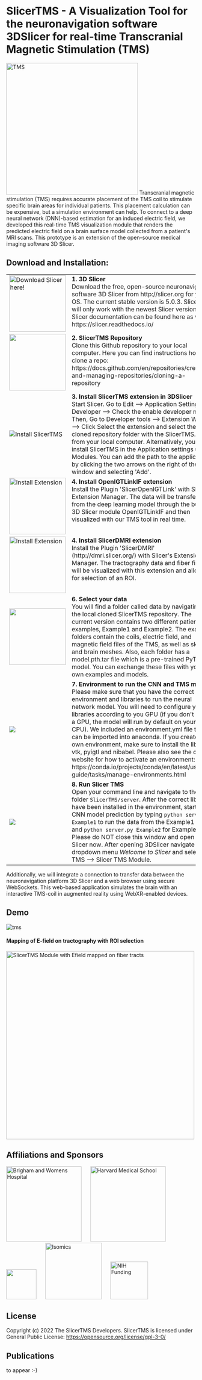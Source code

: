 # SlicerTMS - A Visualization Tool for the neuronavigation software 3DSlicer for real-time Transcranial Magnetic Stimulation (TMS)

<img src="https://github.com/lorifranke/SlicerTMS/blob/main/client/SlicerTMS/Resources/Icons/SlicerTMS.png" title="TMS" width=350>
Transcranial magnetic stimulation (TMS) requires accurate placement of the TMS coil to stimulate specific brain areas for individual patients. This placement calculation can be expensive, but a simulation environment can help. To connect to a deep neural network (DNN)-based estimation for an induced electric field, we developed this real-time TMS visualization module that renders the predicted electric field on a brain surface model collected from a patient's MRI scans. This prototype is an extension of the open-source medical imaging software 3D Slicer.

## Download and Installation:

<table>
<tr>
<td valign="middle" width="200"><a href="https://slicer.org"><img src="https://www.slicer.org/assets/img/3D-Slicer-Mark.svg" title="Download Slicer here!" width=150></a></td>
<td valign="top" width="800"><b> 1. 3D Slicer</b></a><br> Download the free, open-source neuronavigation software 3D Slicer from http://slicer.org for your OS. The current stable version is 5.0.3. SlicerTMS will only work with the newest Slicer version. Slicer documentation can be found here as well: https://slicer.readthedocs.io/
</tr>

<tr>
<td valign="middle" width="200"><img src="https://docs.github.com/assets/cb-20363/images/help/repository/code-button.png" width=150></a></td>
<td valign="top" width="800"><b> 2. SlicerTMS Repository</b></a><br> Clone this Github repository to your local computer. Here you can find instructions how to clone a repo: https://docs.github.com/en/repositories/creating-and-managing-repositories/cloning-a-repository
</tr>

<tr>
<td valign="middle" width="200"><img src="https://docs.monai.io/projects/label/en/latest/_images/monai-label-plugin-favorite-modules-1.png" title="Install SlicerTMS"></a></td>
<td valign="top" width="800"><b> 3. Install SlicerTMS extension in 3DSlicer</b></a><br> Start Slicer. Go to Edit --> Application Settings --> Developer --> Check the enable developer mode. Then, Go to Developer tools --> Extension Wizard --> Click Select the extension and select the cloned repository folder with the SlicerTMS.py file from your local computer. Alternatively, you can install SlicerTMS in the Application settings under Modules. You can add the path to the application by clicking the two arrows on the right of the window and selecting 'Add'.
</tr>

<tr>
<td valign="middle" width="200"><img src="https://raw.githubusercontent.com/openigtlink/SlicerOpenIGTLink/master/OpenIGTLinkIF.png" title="Install Extension" width=150></a></td>
<td valign="top" width="800"><b> 4. Install OpenIGTLinkIF extension</b></a><br> Install the Plugin 'SlicerOpenIGTLink' with Slicer's Extension Manager. The data will be transferred from the deep learning model through the built-in 3D Slicer module OpenIGTLinkIF and then visualized with our TMS tool in real time.
</tr>


<tr>
<td valign="middle" width="200"><img src="https://avatars.githubusercontent.com/u/15898279?s=200&v=4" title="Install Extension" width=150></a></td>
<td valign="top" width="800"><b> 4. Install SlicerDMRI extension</b></a><br> Install the Plugin 'SlicerDMRI' (http://dmri.slicer.org/) with Slicer's Extension Manager. The tractography data and fiber files will be visualized with this extension and allows for selection of an ROI.
</tr>

<tr>
<td valign="middle" width="200"><img src="https://user-images.githubusercontent.com/38534852/204691323-f271a2e1-79fa-4187-b3ed-123129391bce.png" width=150></a></td>
<td valign="top" width="800"><b> 6. Select your data </b></a><br> You will find a folder called data by navigating to the local cloned SlicerTMS repository. The current version contains two different patient examples, Example1 and Example2. The example folders contain the coils, electric field, and magnetic field files of the TMS, as well as skin and brain meshes. Also, each folder has a model.pth.tar file which is a pre-trained PyTorch model. You can exchange these files with your own examples and models.
</tr>

<tr>
<td valign="middle" width="200"> <img src="https://conda.io/projects/conda/en/latest/_images/conda_logo.svg"> </a></td>
<td valign="top" width="800"><b> 7. Environment to run the CNN and TMS module </b></a><br> Please make sure that you have the correct environment and libraries to run the neural network model. You will need to configure your libraries according to you GPU (if you don't have a GPU, the model will run by default on your CPU). We included an environment.yml file that can be imported into anaconda. If you create your own environment, make sure to install the libraries vtk, pyigtl and nibabel. Please also see the conda website for how to activate an environment: https://conda.io/projects/conda/en/latest/user-guide/tasks/manage-environments.html 
</tr>

<tr>
<td valign="middle" width="200">
<img src="https://user-images.githubusercontent.com/38534852/204690660-075547c3-0ebe-4dc6-bc5f-7aa5ed595e64.png"></a></td>
<td valign="top" width="800"><b> 8. Run Slicer TMS </b></a><br> Open your command line and navigate to the folder <code>SlicerTMS/server</code>. After the correct libraries have been installed in the environment, start the CNN model prediction by typing <code>python server.py Example1</code> to run the data from the Example1 folder and <code>python server.py Example2</code> for Example2. Please do NOT close this window and open 3D Slicer now. After opening 3DSlicer navigate to the dropdown menu <em>Welcome to Slicer</em> and select TMS --> Slicer TMS Module.
</tr>
</table>

Additionally, we will integrate a connection to transfer data between the neuronavigation platform 3D Slicer and a web browser using secure WebSockets. This web-based application simulates the brain with an interactive TMS-coil in augmented reality using WebXR-enabled devices.

## Demo ##
![tms](https://user-images.githubusercontent.com/38534852/204691744-c2ee8451-7f4c-40c3-83a5-c2fd0103f0a7.gif)
#### Mapping of E-field on tractography with ROI selection ####
<img src="https://user-images.githubusercontent.com/38534852/216507462-fe0fffb4-1f41-4f35-89c0-f5b869b2f945.gif" width="500" alt="SlicerTMS Module with Efield mapped on fiber tracts">


## Affiliations and Sponsors ##
<a href="https://www.brighamandwomens.org/"><img src="https://www.brighamandwomens.org/assets/BWH/core/sprites/vectors/bwh-logo.svg" alt="Brigham and Womens Hospital" width="200"></a>&nbsp;&nbsp;&nbsp;&nbsp;&nbsp;
<a href="http://hms.harvard.edu"><img src="http://xtk.github.io/hms_logo.png" alt="Harvard Medical School" title="Harvard Medical School" width="200"></a>&nbsp;&nbsp;&nbsp;&nbsp;&nbsp;
<a href="https://www.umb.edu"><img src="https://www.umb.edu/assets/images/UMASSB0STON_ID_blue.png?1560890493" width="80" ></a>&nbsp;&nbsp;&nbsp;&nbsp;&nbsp;
<a href="https://isomics.com/"><img src="https://isomics.com/isomics-logo-text-horizontal-700.png" alt="Isomics" title="Isomics" width="150"></a>&nbsp;&nbsp;&nbsp;&nbsp;&nbsp;
<a href="https://www.nih.gov/"><img src="https://upload.wikimedia.org/wikipedia/commons/c/c8/NIH_Master_Logo_Vertical_2Color.png?20130312195925" alt="NIH Funding" width="100"></a>

## License ##
Copyright (c) 2022 The SlicerTMS Developers. SlicerTMS is licensed under General Public License: <a href="https://opensource.org/license/gpl-3-0/" target="_blank">https://opensource.org/license/gpl-3-0/</a>
  
## Publications ##
to appear :-)
